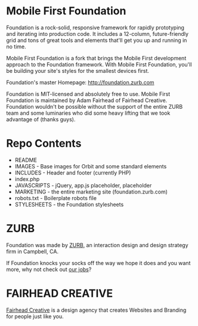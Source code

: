 Mobile First Foundation
=====================

Foundation is a rock-solid, responsive framework for rapidly prototyping and iterating into production code. It includes a 12-column, future-friendly grid and tons of great tools and elements that'll get you up and running in no time.

Mobile First Foundation is a fork that brings the Mobile First development approach to the Foundation framework. With Mobile First Foundation, you'll be building your site's styles for the smallest devices first.

Foundation's master Homepage:      http://foundation.zurb.com

Foundation is MIT-licensed and absolutely free to use. Mobile First Foundation is maintained by Adam Fairhead of Fairhead Creative. Foundation wouldn't be possible without the support of the entire ZURB team and some luminaries who did some heavy lifting that we took advantage of (thanks guys).


Repo Contents
=============

* README
* IMAGES - Base images for Orbit and some standard elements
* INCLUDES - Header and footer (currently PHP)
* index.php
* JAVASCRIPTS - jQuery, app.js placeholder, placeholder
* MARKETING - the entire marketing site (foundation.zurb.com)
* robots.txt - Boilerplate robots file
* STYLESHEETS - the Foundation stylesheets

ZURB
====

Foundation was made by [ZURB](http://www.zurb.com), an interaction design and design strategy firm in Campbell, CA.

If Foundation knocks your socks off the way we hope it does and you want more, why not check out [our jobs](http://www.zurb.com/talent/jobs)?

FAIRHEAD CREATIVE
=================

[Fairhead Creative](http://fairheadcreative.com) is a design agency that creates Websites and Branding for people just like you.